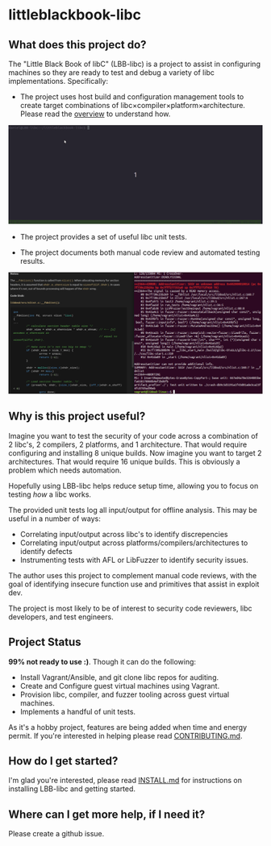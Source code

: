 # littleblackbook-libc

## What does this project do?

The "Little Black Book of libC" (LBB-libc) is a project to assist in configuring machines
so they are ready to test and debug a variety of libc implementations. 
Specifically:

* The project uses host build and configuration management tools to create target
combinations of libc×compiler×platform×architecture.
Please read the [overview](docs/OVERVIEW.md) to understand how.

![Demo Targets](docs/assets/peek1.gif)

* The project provides a set of useful libc unit tests.

* The project documents both manual code review and automated testing results.

![Demo Results](docs/assets/findings.png)

## Why is this project useful?

Imagine you want to test the security of your code across a combination of 2 libc's,
2 compilers, 2 platforms, and 1 architecture.
That would require configuring and installing 8 unique builds.
Now imagine you want to target 2 architectures.
That would require 16 unique builds.
This is obviously a problem which needs automation.

Hopefully using LBB-libc helps reduce setup time, allowing you to focus on testing *how* a
libc works.

The provided unit tests log all input/output for offline analysis.
This may be useful in a number of ways:

* Correlating input/output across libc's to identify discrepencies
* Correlating input/output across platforms/compilers/architectures to identify defects
* Instrumenting tests with AFL or LibFuzzer to identify security issues.

The author uses this project to complement manual code reviews, with the goal of
identifying insecure function use and primitives that assist in exploit dev.

The project is most likely to be of interest to security code reviewers, libc developers,
and test engineers.

## Project Status

**99% not ready to use :)**. Though it can do the following:

* Install Vagrant/Ansible, and git clone libc repos for auditing.
* Create and Configure guest virtual machines using Vagrant.
* Provision libc, compiler, and fuzzer tooling across guest virtual machines.
* Implements a handful of unit tests.

As it's a hobby project, features are being added when time and energy permit.
If you're interested in helping please read [CONTRIBUTING.md](docs/CONTRIBUTING.md).

## How do I get started?

I'm glad you're interested, please read [INSTALL.md](docs/INSTALL.md) for instructions on
installing LBB-libc and getting started.

## Where can I get more help, if I need it?

Please create a github issue.